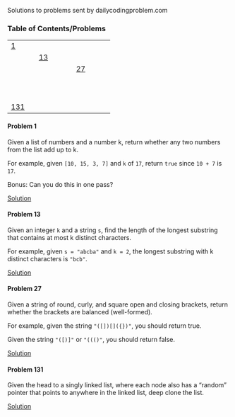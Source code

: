 Solutions to problems sent by dailycodingproblem.com

### Table of Contents/Problems 

|||||||||||
|---|---|---|---|---|---|---|---|---|---|
|[1](#problem-1)||||||||||
|||[13](#problem-13)||||||||
|||||||[27](#problem-27)||||
|||||||||||
|||||||||||
|||||||||||
|||||||||||
|||||||||||
|||||||||||
|||||||||||
|||||||||||
|||||||||||
|||||||||||
|[131](#problem-131)||||||||||


#### Problem 1

Given a list of numbers and a number k, return whether any two numbers from the list add up to k.

For example, given `[10, 15, 3, 7]` and `k` of `17`, return `true` since `10 + 7` is `17`.

Bonus: Can you do this in one pass?

[Solution](solutions/problem-0001.py)

#### Problem 13

Given an integer `k` and a string `s`, find the length of the longest substring that contains at most k distinct characters.

For example, given `s = "abcba"` and `k = 2`, the longest substring with k distinct characters is `"bcb"`.

[Solution](solutions/problem-0013.py)

#### Problem 27

Given a string of round, curly, and square open and closing brackets, return whether the brackets are balanced (well-formed).

For example, given the string `"([])[]({})"`, you should return true.

Given the string `"([)]"` or `"((()"`, you should return false.

[Solution](solutions/problem-0027.py)

#### Problem 131

Given the head to a singly linked list, where each node also has a “random” pointer that points to anywhere in the linked list, deep clone the list.

[Solution](solutions/problem-0131.py)